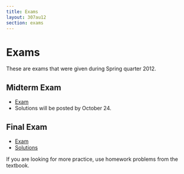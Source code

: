 ```yaml
---
title: Exams
layout: 307au12
section: exams
---
```


# Exams

These are exams that were given during Spring quarter 2012.


## Midterm Exam

- [Exam][1]
- Solutions will be posted by October 24.  


## Final Exam

- [Exam][3]
- [Solutions][4]

If you are looking for more practice,
use homework problems from the textbook.

[1]: sp12-midterm.pdf
[2]: sp12-midterm-ans.pdf
[3]: sp12-final.pdf
[4]: sp12-final-ans.pdf
